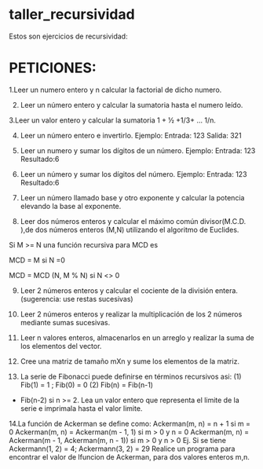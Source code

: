 # taller_recursividad

Estos son ejercicios de recursividad:

# PETICIONES:
1.Leer un numero entero y n
calcular la factorial de dicho numero.





2. Leer  un número entero y  calcular la sumatoria hasta el  numero leído.





3.Leer un valor entero y calcular
la sumatoria  1 + ½ +1/3+  … 1/n.





4. Leer un número entero e
invertirlo. Ejemplo: Entrada: 123 Salida: 321





5. Leer un numero y  sumar los dígitos de un número. Ejemplo:
Entrada: 123 Resultado:6





6. Leer un número y  sumar los dígitos del número. Ejemplo:
Entrada: 123 Resultado:6





7. Leer  un número llamado base y otro exponente y
calcular la potencia elevando la base al exponente.





8. Leer dos números enteros y
calcular el máximo común divisor(M.C.D. ),de dos números enteros (M,N)
utilizando el algoritmo de Euclides.


Si M >= N una función recursiva
para MCD es


MCD = M si N =0


MCD = MCD (N, M % N) si N <>
0





9. Leer 2 números enteros y
calcular el cociente de la división entera.(sugerencia: use restas sucesivas)





10. Leer 2 números enteros y
realizar  la multiplicación de los 2
números mediante sumas sucesivas.
11. Leer n valores enteros,
almacenarlos en un arreglo y realizar la suma de los elementos del vector.

12. Cree una matriz de tamaño mXn y
sume  los elementos de la matriz.

13. La serie de Fibonacci puede
definirse en términos recursivos asi:
(1) Fib(1) =
1 ; Fib(0) =
0
(2) Fib(n) =
Fib(n-1)
+ Fib(n-2)
si n >= 2.
Lea un valor entero que representa
el limite de la serie e imprimala  hasta el valor limite.

14.La función de Ackerman se define
como:
Ackerman(m, n) = n + 1  si m = 0
Ackerman(m, n) = Ackerman(m - 1, 1)
  si m > 0 y n = 0
Ackerman(m, n) = Ackerman(m - 1,
Ackerman(m, n - 1))   si m > 0 y n >
0
Ej.
Si se tiene  Ackermann(1, 2) = 4;  Ackermann(3, 2) = 29
Realice un programa para encontrar
el valor de lfuncion de
Ackerman, para dos valores enteros m,n.

